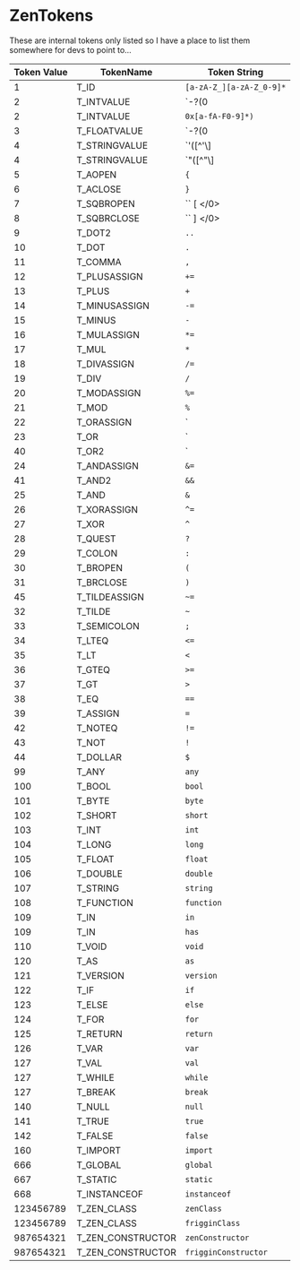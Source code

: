 # ZenTokens

These are internal tokens only listed so I have a place to list them somewhere for devs to point to...

| Token Value | TokenName           | Token String                                                |
| ----------- | ------------------- | ----------------------------------------------------------- |
| 1           | T_ID                | `[a-zA-Z_][a-zA-Z_0-9]*`                                    |
| 2           | T_INTVALUE          | `\-?(0|[1-9][0-9]*)`                                       |
| 2           | T_INTVALUE          | `0x[a-fA-F0-9]*)`                                           |
| 3           | T_FLOATVALUE        | `\-?(0|[1-9][0-9]*)\.[0-9]+([eE][\+\-]?[0-9]+)?[fFdD]?` |
| 4           | T_STRINGVALUE       | `'([^'\\]|\\(['"\\/bfnrt]|u[0-9a-fA-F]{4}))*'`        |
| 4           | T_STRINGVALUE       | `"([^"\\]|\\(['"\\/bfnrt]|u[0-9a-fA-F]{4}))*"`        |
| 5           | T_AOPEN             | `{`                                                         |
| 6           | T_ACLOSE            | `}`                                                         |
| 7           | T_SQBROPEN          | `` [ </0></code>                                            |
| 8           | T_SQBRCLOSE         | `` ] </0></code>                                            |
| 9           | T_DOT2              | `..`                                                        |
| 10          | T_DOT               | `.`                                                         |
| 11          | T_COMMA             | `,`                                                         |
| 12          | T_PLUSASSIGN        | `+=`                                                        |
| 13          | T_PLUS              | `+`                                                         |
| 14          | T_MINUSASSIGN       | `-=`                                                        |
| 15          | T_MINUS             | `-`                                                         |
| 16          | T_MULASSIGN         | `*=`                                                        |
| 17          | T_MUL               | `*`                                                         |
| 18          | T_DIVASSIGN         | `/=`                                                        |
| 19          | T_DIV               | `/`                                                         |
| 20          | T_MODASSIGN         | `%=`                                                        |
| 21          | T_MOD               | `%`                                                         |
| 22          | T_ORASSIGN          | `|=`                                                        |
| 23          | T_OR                | `|`                                                         |
| 40          | T_OR2               | `||`                                                        |
| 24          | T_ANDASSIGN         | `&=`                                                    |
| 41          | T_AND2              | `&&`                                                |
| 25          | T_AND               | `&`                                                     |
| 26          | T_XORASSIGN         | `^=`                                                        |
| 27          | T_XOR               | `^`                                                         |
| 28          | T_QUEST             | `?`                                                         |
| 29          | T_COLON             | `:`                                                         |
| 30          | T_BROPEN            | `(`                                                         |
| 31          | T_BRCLOSE           | `)`                                                         |
| 45          | T_TILDEASSIGN       | `~=`                                                        |
| 32          | T_TILDE             | `~`                                                         |
| 33          | T_SEMICOLON         | `;`                                                         |
| 34          | T_LTEQ              | `<=`                                                     |
| 35          | T_LT                | `<`                                                      |
| 36          | T_GTEQ              | `>=`                                                     |
| 37          | T_GT                | `>`                                                      |
| 38          | T_EQ                | `==`                                                        |
| 39          | T_ASSIGN            | `=`                                                         |
| 42          | T_NOTEQ             | `!=`                                                        |
| 43          | T_NOT               | `!`                                                         |
| 44          | T_DOLLAR            | `$`                                                         |
| 99          | T_ANY               | `any`                                                       |
| 100         | T_BOOL              | `bool`                                                      |
| 101         | T_BYTE              | `byte`                                                      |
| 102         | T_SHORT             | `short`                                                     |
| 103         | T_INT               | `int`                                                       |
| 104         | T_LONG              | `long`                                                      |
| 105         | T_FLOAT             | `float`                                                     |
| 106         | T_DOUBLE            | `double`                                                    |
| 107         | T_STRING            | `string`                                                    |
| 108         | T_FUNCTION          | `function`                                                  |
| 109         | T_IN                | `in`                                                        |
| 109         | T_IN                | `has`                                                       |
| 110         | T_VOID              | `void`                                                      |
| 120         | T_AS                | `as`                                                        |
| 121         | T_VERSION           | `version`                                                   |
| 122         | T_IF                | `if`                                                        |
| 123         | T_ELSE              | `else`                                                      |
| 124         | T_FOR               | `for`                                                       |
| 125         | T_RETURN            | `return`                                                    |
| 126         | T_VAR               | `var`                                                       |
| 127         | T_VAL               | `val`                                                       |
| 127         | T_WHILE             | `while`                                                     |
| 127         | T_BREAK             | `break`                                                     |
| 140         | T_NULL              | `null`                                                      |
| 141         | T_TRUE              | `true`                                                      |
| 142         | T_FALSE             | `false`                                                     |
| 160         | T_IMPORT            | `import`                                                    |
| 666         | T_GLOBAL            | `global`                                                    |
| 667         | T_STATIC            | `static`                                                    |
| 668         | T_INSTANCEOF        | `instanceof`                                                |
| 123456789   | T_ZEN_CLASS       | `zenClass`                                                  |
| 123456789   | T_ZEN_CLASS       | `frigginClass`                                              |
| 987654321   | T_ZEN_CONSTRUCTOR | `zenConstructor`                                            |
| 987654321   | T_ZEN_CONSTRUCTOR | `frigginConstructor`                                        |